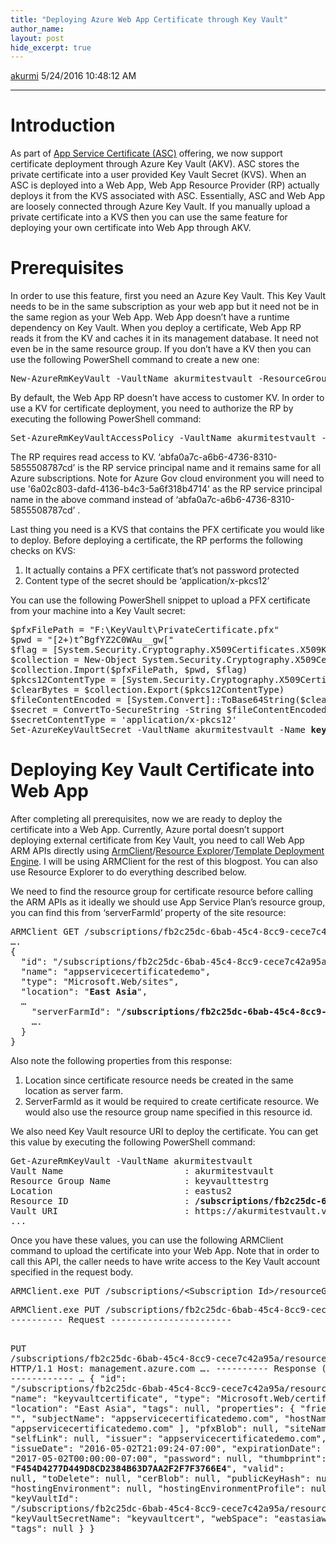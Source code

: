 ```yaml
---
title: "Deploying Azure Web App Certificate through Key Vault"
author_name: 
layout: post
hide_excerpt: true
---
```

<html><head>
<meta charset="utf-8"/>
</head>
<body>
<div id="page">

<a class="url fn n profile-usercard-hover" href="https://social.msdn.microsoft.com/profile/akurmi" target="_blank">akurmi</a>
<time>    5/24/2016 10:48:12 AM</time>
<hr/>
<div id="content"><div class="post">
<div class="body">
<div class="postBody" id="effd412b-177f-458c-ba31-a83b735c3e34" style="margin: 4px 0px 0px;border-width: 0px;padding: 0px">
<h1>Introduction</h1>
As part of <a href="https://azure.microsoft.com/en-us/blog/internals-of-app-service-certificate/">App Service Certificate (ASC)</a> offering, we now support certificate deployment through Azure Key Vault (AKV). ASC stores the private certificate into a user provided Key Vault Secret (KVS). When an ASC is deployed into a Web App, Web App Resource Provider (RP) actually deploys it from the KVS associated with ASC. Essentially, ASC and Web App are loosely connected through Azure Key Vault. If you manually upload a private certificate into a KVS then you can use the same feature for deploying your own certificate into Web App through AKV.
<h1>Prerequisites</h1>
In order to use this feature, first you need an Azure Key Vault. This Key Vault needs to be in the same subscription as your web app but it need not be in the same region as your Web App. Web App doesn’t have a runtime dependency on Key Vault. When you deploy a certificate, Web App RP reads it from the KV and caches it in its management database. It need not even be in the same resource group. If you don’t have a KV then you can use the following PowerShell command to create a new one:
<pre class="prettyprint">New-AzureRmKeyVault -VaultName akurmitestvault -ResourceGroupName keyvaulttestrg -Location "eastus2" -Sku standard</pre>
By default, the Web App RP doesn’t have access to customer KV. In order to use a KV for certificate deployment, you need to authorize the RP by executing the following PowerShell command:
<pre class="prettyprint">Set-AzureRmKeyVaultAccessPolicy -VaultName akurmitestvault -ServicePrincipalName abfa0a7c-a6b6-4736-8310-5855508787cd -PermissionsToSecrets get</pre>
The RP requires read access to KV. ‘abfa0a7c-a6b6-4736-8310-5855508787cd’ is the RP service principal name and it remains same for all Azure subscriptions. Note for Azure Gov cloud environment you will need to use '<span>6a02c803-dafd-4136-b4c3-5a6f318b4714</span>' as the RP service principal name in the above command instead of ‘abfa0a7c-a6b6-4736-8310-5855508787cd’ .

Last thing you need is a KVS that contains the PFX certificate you would like to deploy. Before deploying a certificate, the RP performs the following checks on KVS:
<ol>
<li>It actually contains a PFX certificate that’s not password protected</li>
<li>Content type of the secret should be ‘application/x-pkcs12’</li>
</ol>
You can use the following PowerShell snippet to upload a PFX certificate from your machine into a Key Vault secret:
<pre class="prettyprint">$pfxFilePath = "F:\KeyVault\PrivateCertificate.pfx"
$pwd = "[2+)t^BgfYZ2C0WAu__gw["
$flag = [System.Security.Cryptography.X509Certificates.X509KeyStorageFlags]::Exportable 
$collection = New-Object System.Security.Cryptography.X509Certificates.X509Certificate2Collection  
$collection.Import($pfxFilePath, $pwd, $flag) 
$pkcs12ContentType = [System.Security.Cryptography.X509Certificates.X509ContentType]::Pkcs12 
$clearBytes = $collection.Export($pkcs12ContentType) 
$fileContentEncoded = [System.Convert]::ToBase64String($clearBytes) 
$secret = ConvertTo-SecureString -String $fileContentEncoded -AsPlainText –Force 
$secretContentType = 'application/x-pkcs12' 
Set-AzureKeyVaultSecret -VaultName akurmitestvault -Name <strong>keyVaultCert</strong> -SecretValue $Secret -ContentType $secretContentType # Change the Key Vault name and secret name</pre>
<h1>Deploying Key Vault Certificate into Web App</h1>
After completing all prerequisites, now we are ready to deploy the certificate into a Web App. Currently, Azure portal doesn’t support deploying external certificate from Key Vault, you need to call Web App ARM APIs directly using <a href="https://github.com/projectkudu/ARMClient">ArmClient</a>/<a href="https://resources.azure.com/">Resource Explorer</a>/<a href="https://azure.microsoft.com/en-us/documentation/articles/resource-group-template-deploy/">Template Deployment Engine</a>. I will be using ARMClient for the rest of this blogpost. You can also use Resource Explorer to do everything described below.

We need to find the resource group for certificate resource before calling the ARM APIs as it ideally we should use App Service Plan’s resource group, you can find this from ‘serverFarmId’ property of the site resource:
<pre class="prettyprint">ARMClient GET /subscriptions/fb2c25dc-6bab-45c4-8cc9-cece7c42a95a/resourceGroups/Default-Web-EastAsia/providers/Microsoft.Web/sites/appservicecertificatedemo?api-version=2016-03-01
….
{
  "id": "/subscriptions/fb2c25dc-6bab-45c4-8cc9-cece7c42a95a/resourceGroups/Default-Web-EastAsia/providers/Microsoft.Web/sites/appservicecertificatedemo",
  "name": "appservicecertificatedemo",
  "type": "Microsoft.Web/sites",
  "location": "<strong>East Asia</strong>",
  …
    "serverFarmId": "<strong>/subscriptions/fb2c25dc-6bab-45c4-8cc9-cece7c42a95a/resourceGroups/Default-Web-EastAsia/providers/Microsoft.Web/serverfarms/appservicecertificatedemoplan</strong>",
    ….
  }
}</pre>
Also note the following properties from this response:
<ol>
<li>Location since certificate resource needs be created in the same location as server farm.</li>
<li>ServerFarmId as it would be required to create certificate resource. We would also use the resource group name specified in this resource id.</li>
</ol>
We also need Key Vault resource URI to deploy the certificate. You can get this value by executing the following PowerShell command:
<pre class="prettyprint">Get-AzureRmKeyVault -VaultName akurmitestvault
Vault Name                       : akurmitestvault
Resource Group Name              : keyvaulttestrg
Location                         : eastus2
Resource ID                      : <strong>/subscriptions/fb2c25dc-6bab-45c4-8cc9-cece7c42a95a/resourceGroups/keyvaulttestrg/providers/Microsoft.KeyVault/vaults/akurmitestvault</strong>
Vault URI                        : https://akurmitestvault.vault.azure.net/
...</pre>
Once you have these values, you can use the following ARMClient command to upload the certificate into your Web App. Note that in order to call this API, the caller needs to have write access to the Key Vault account specified in the request body.
<pre class="prettyprint">ARMClient.exe PUT /subscriptions/&lt;Subscription Id&gt;/resourceGroups/&lt;Server Farm Resource Group&gt;/providers/Microsoft.Web/certificates/&lt;User Friendly Resource Name&gt;?api-version=2016-03-01 "{'Location':'&lt;Web App Location&gt;','Properties':{'KeyVaultId':'&lt;Key Vault Resource Id&gt;', 'KeyVaultSecretName':'&lt;Secret Name&gt;', 'serverFarmId':'&lt;Server Farm (App Service Plan) resource Id&gt;'}}"</pre>
<pre class="prettyprint">ARMClient.exe PUT /subscriptions/fb2c25dc-6bab-45c4-8cc9-cece7c42a95a/resourceGroups/Default-Web-EastAsia/providers/Microsoft.Web/certificates/keyvaultcertificate?api-version=2016-03-01 "{'Location':'East Asia','Properties':{'KeyVaultId':'/subscriptions/fb2c25dc-6bab-45c4-8cc9-cece7c42a95a/resourceGroups/keyvaulttestrg/providers/Microsoft.KeyVault/vaults/akurmitestvault', 'KeyVaultSecretName':'keyVaultCert', 'serverFarmId': '/subscriptions/fb2c25dc-6bab-45c4-8cc9-cece7c42a95a/resourceGroups/Default-Web-EastAsia/providers/Microsoft.Web/serverfarms/appservicecertificatedemoplan'}}"
---------- Request -----------------------

PUT /subscriptions/fb2c25dc-6bab-45c4-8cc9-cece7c42a95a/resourceGroups/Default-Web-EastAsia/providers/Microsoft.Web/certificates/keyvaultcertificate?api-version=2016-03-01 HTTP/1.1
Host: management.azure.com
….
---------- Response (2997 ms) ------------
 … { "id": "/subscriptions/fb2c25dc-6bab-45c4-8cc9-cece7c42a95a/resourceGroups/Default-Web-EastAsia/providers/Microsoft.Web/certificates/keyvaultcertificate", "name": "keyvaultcertificate", "type": "Microsoft.Web/certificates", "location": "East Asia", "tags": null, "properties": { "friendlyName": "", "subjectName": "appservicecertificatedemo.com", "hostNames": [ "appservicecertificatedemo.com" ], "pfxBlob": null, "siteName": null, "selfLink": null, "issuer": "appservicecertificatedemo.com", "issueDate": "2016-05-02T21:09:24-07:00", "expirationDate": "2017-05-02T00:00:00-07:00", "password": null, "thumbprint": "**F454D4277D449D8CD2384B63D7AA2F2F7F3766E4**", "valid": null, "toDelete": null, "cerBlob": null, "publicKeyHash": null, "hostingEnvironment": null, "hostingEnvironmentProfile": null, "keyVaultId": "/subscriptions/fb2c25dc-6bab-45c4-8cc9-cece7c42a95a/resourcegroups/keyvaulttestrg/providers/microsoft.keyvault/vaults/akurmitestvault", "keyVaultSecretName": "keyvaultcert", "webSpace": "eastasiawebspace", "tags": null } }
